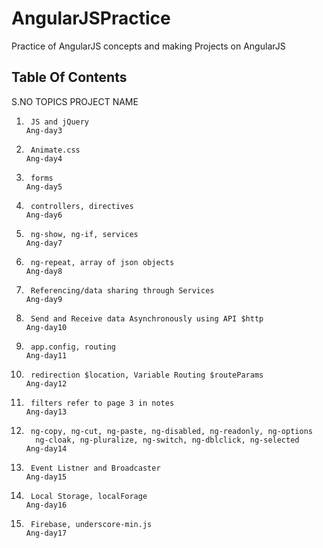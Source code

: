 # AngularJSPractice
Practice of AngularJS concepts and making Projects on AngularJS

## Table Of Contents

S.NO        TOPICS                                                         PROJECT NAME
01.      JS and jQuery						                                Ang-day3
02.      Animate.css 						                                Ang-day4
03.      forms							                                    Ang-day5
04.      controllers, directives					                        Ang-day6
05.      ng-show, ng-if, services				                            Ang-day7
06.      ng-repeat, array of json objects 			                        Ang-day8
07.      Referencing/data sharing through Services		                    Ang-day9
08.      Send and Receive data Asynchronously using API $http               Ang-day10
09.      app.config, routing                                                Ang-day11
10.      redirection $location, Variable Routing $routeParams               Ang-day12
11.      filters refer to page 3 in notes                                   Ang-day13
12.      ng-copy, ng-cut, ng-paste, ng-disabled, ng-readonly, ng-options
          ng-cloak, ng-pluralize, ng-switch, ng-dblclick, ng-selected       Ang-day14
13.      Event Listner and Broadcaster                                      Ang-day15
14.      Local Storage, localForage                                         Ang-day16
15.      Firebase, underscore-min.js                                        Ang-day17